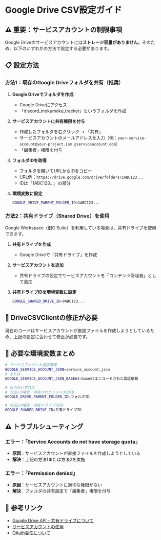 # Google Drive CSV設定ガイド

## ⚠️ 重要：サービスアカウントの制限事項

Google Driveのサービスアカウントには**ストレージ容量がありません**。そのため、以下のいずれかの方法で設定する必要があります。

## 📋 設定方法

### 方法1：既存のGoogle Driveフォルダを共有（推奨）

1. **Google Driveでフォルダを作成**
   - Google Driveにアクセス
   - 「discord_mokumoku_tracker」というフォルダを作成

2. **サービスアカウントに共有権限を付与**
   - 作成したフォルダを右クリック → 「共有」
   - サービスアカウントのメールアドレスを入力（例：`your-service-account@your-project.iam.gserviceaccount.com`）
   - 「編集者」権限を付与

3. **フォルダIDを取得**
   - フォルダを開いてURLからIDをコピー
   - URL例：`https://drive.google.com/drive/folders/1ABC123...`
   - IDは「1ABC123...」の部分

4. **環境変数に設定**
   ```bash
   GOOGLE_DRIVE_PARENT_FOLDER_ID=1ABC123...
   ```

### 方法2：共有ドライブ（Shared Drive）を使用

Google Workspace（旧G Suite）を利用している場合は、共有ドライブを使用できます。

1. **共有ドライブを作成**
   - Google Driveで「共有ドライブ」を作成

2. **サービスアカウントを追加**
   - 共有ドライブの設定でサービスアカウントを「コンテンツ管理者」として追加

3. **共有ドライブIDを環境変数に設定**
   ```bash
   GOOGLE_SHARED_DRIVE_ID=0ABC123...
   ```

## 🔧 DriveCSVClientの修正が必要

現在のコードはサービスアカウントが直接ファイルを作成しようとしているため、上記の設定に合わせて修正が必要です。

## 📝 必要な環境変数まとめ

```bash
# サービスアカウント認証情報
GOOGLE_SERVICE_ACCOUNT_JSON=service_account.json
# または
GOOGLE_SERVICE_ACCOUNT_JSON_BASE64=base64エンコードされた認証情報

# 以下のいずれか
# 方法1の場合：共有されたフォルダのID
GOOGLE_DRIVE_PARENT_FOLDER_ID=フォルダID

# 方法2の場合：共有ドライブのID
GOOGLE_SHARED_DRIVE_ID=共有ドライブID
```

## ⚠️ トラブルシューティング

### エラー：「Service Accounts do not have storage quota」
- **原因**：サービスアカウントが直接ファイルを作成しようとしている
- **解決**：上記の方法1または方法2を実施

### エラー：「Permission denied」
- **原因**：サービスアカウントに適切な権限がない
- **解決**：フォルダの共有設定で「編集者」権限を付与

## 🔗 参考リンク

- [Google Drive API - 共有ドライブについて](https://developers.google.com/drive/api/guides/about-shareddrives)
- [サービスアカウントの使用](https://developers.google.com/identity/protocols/oauth2/service-account)
- [OAuth委任について](http://support.google.com/a/answer/7281227)